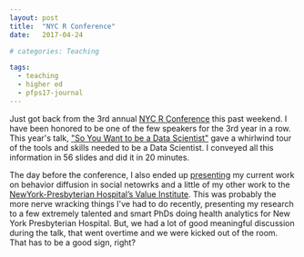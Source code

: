 ```yaml
---
layout: post
title:  "NYC R Conference"
date:   2017-04-24

# categories: Teaching

tags:
  - teaching
  - higher ed
  - pfps17-journal
---
```


Just got back from the 3rd annual [NYC R Conference][1] this past weekend.
I have been honored to be one of the few speakers for the 3rd year in a row.
This year's talk, ["So You Want to be a Data Scientist"][2]
gave a whirlwind tour of the tools and skills needed to be a Data Scientist.
I conveyed all this information in 56 slides and did it in 20 minutes.

The day before the conference,
I also ended up [presenting][3] my current work on behavior diffusion in social netowrks
and a little of my other work to the [NewYork-Presbyterian Hospital’s Value Institute][4].
This was probably the more nerve wracking things I've had to do recently,
presenting my research to a few extremely talented and smart PhDs doing
health analytics for New York Presbyterian Hospital.
But, we had a lot of good meaningful discussion during the talk,
that went overtime and we were kicked out of the room.
That has to be a good sign, right?

[1]: http://www.rstats.nyc/
[2]: https://github.com/chendaniely/rstatsnyc_2017-data_scientist
[3]: https://github.com/chendaniely/2017-04-20-nyp_value_institute
[4]: http://www.nyp.org/valueinstitute/
